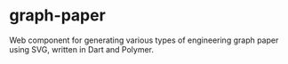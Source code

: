 graph-paper
===========

Web component for generating various types of engineering graph paper using SVG, written in Dart and Polymer.
